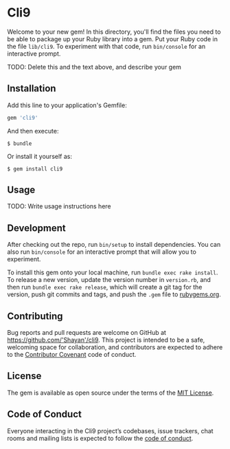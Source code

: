 # Cli9

Welcome to your new gem! In this directory, you'll find the files you need to be able to package up your Ruby library into a gem. Put your Ruby code in the file `lib/cli9`. To experiment with that code, run `bin/console` for an interactive prompt.

TODO: Delete this and the text above, and describe your gem

## Installation

Add this line to your application's Gemfile:

```ruby
gem 'cli9'
```

And then execute:

    $ bundle

Or install it yourself as:

    $ gem install cli9

## Usage

TODO: Write usage instructions here

## Development

After checking out the repo, run `bin/setup` to install dependencies. You can also run `bin/console` for an interactive prompt that will allow you to experiment.

To install this gem onto your local machine, run `bundle exec rake install`. To release a new version, update the version number in `version.rb`, and then run `bundle exec rake release`, which will create a git tag for the version, push git commits and tags, and push the `.gem` file to [rubygems.org](https://rubygems.org).

## Contributing

Bug reports and pull requests are welcome on GitHub at https://github.com/'Shayan'/cli9. This project is intended to be a safe, welcoming space for collaboration, and contributors are expected to adhere to the [Contributor Covenant](http://contributor-covenant.org) code of conduct.

## License

The gem is available as open source under the terms of the [MIT License](https://opensource.org/licenses/MIT).

## Code of Conduct

Everyone interacting in the Cli9 project’s codebases, issue trackers, chat rooms and mailing lists is expected to follow the [code of conduct](https://github.com/'Shayan'/cli9/blob/master/CODE_OF_CONDUCT.md).
